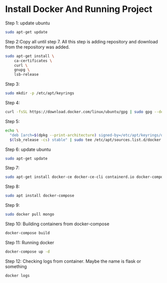 # Install Docker And Running Project

Step 1: update ubuntu

```bash
sudo apt-get update
```

Step 2:Copy all until step 7. All this step is adding repository and download from the repository was added.

```bash
sudo apt-get install \
    ca-certificates \
    curl \
    gnupg \
    lsb-release
```

Step 3:

```bash
sudo mkdir -p /etc/apt/keyrings
```

Step 4:

```bash
curl -fsSL https://download.docker.com/linux/ubuntu/gpg | sudo gpg --dearmor -o /etc/apt/keyrings/docker.gpg
```

Step 5:

```bash
echo \
  "deb [arch=$(dpkg --print-architecture) signed-by=/etc/apt/keyrings/docker.gpg] https://download.docker.com/linux/ubuntu \
  $(lsb_release -cs) stable" | sudo tee /etc/apt/sources.list.d/docker.list > /dev/null
```

Step 6: update ubuntu

```bash
sudo apt-get update
```

Step 7:

```bash
sudo apt-get install docker-ce docker-ce-cli containerd.io docker-compose-plugin
```

Step 8:

```bash
sudo apt install docker-compose
```

Step 9:

```bash
sudo docker pull mongo
```

Step 10: Building containers from docker-compose

```bash
docker-compose build
```

Step 11: Running docker

```bash
docker-compose up -d
```

Step 12: Checking logs from container. Maybe the name is flask or something

```bash
docker logs 
```
